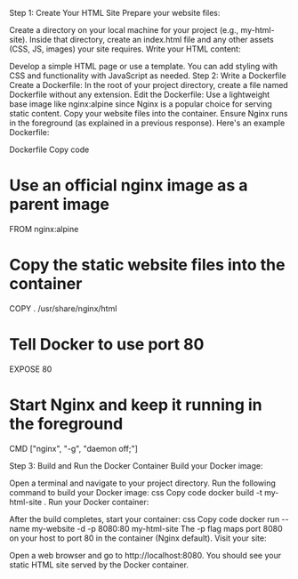 Step 1: Create Your HTML Site
Prepare your website files:

Create a directory on your local machine for your project (e.g., my-html-site).
Inside that directory, create an index.html file and any other assets (CSS, JS, images) your site requires.
Write your HTML content:

Develop a simple HTML page or use a template.
You can add styling with CSS and functionality with JavaScript as needed.
Step 2: Write a Dockerfile
Create a Dockerfile:
In the root of your project directory, create a file named Dockerfile without any extension.
Edit the Dockerfile:
Use a lightweight base image like nginx:alpine since Nginx is a popular choice for serving static content.
Copy your website files into the container.
Ensure Nginx runs in the foreground (as explained in a previous response).
Here's an example Dockerfile:

Dockerfile
Copy code
# Use an official nginx image as a parent image
FROM nginx:alpine

# Copy the static website files into the container
COPY . /usr/share/nginx/html

# Tell Docker to use port 80
EXPOSE 80

# Start Nginx and keep it running in the foreground
CMD ["nginx", "-g", "daemon off;"]

Step 3: Build and Run the Docker Container
Build your Docker image:

Open a terminal and navigate to your project directory.
Run the following command to build your Docker image:
css
Copy code
docker build -t my-html-site .
Run your Docker container:

After the build completes, start your container:
css
Copy code
docker run --name my-website -d -p 8080:80 my-html-site
The -p flag maps port 8080 on your host to port 80 in the container (Nginx default).
Visit your site:

Open a web browser and go to http://localhost:8080.
You should see your static HTML site served by the Docker container.